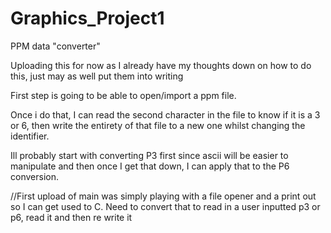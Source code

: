 # Graphics_Project1
PPM data "converter"


Uploading this for now as I already have my thoughts down on how to do this, just may as well put them into writing

First step is going to be able to open/import a ppm file.

Once i do that, I can read the second character in the file to know if it is a 3 or 6, then write the entirety of that file to a new one whilst changing the identifier.

Ill probably start with converting P3 first since ascii will be easier to manipulate and then once I get that down, I can apply that to the P6 conversion.




//First upload of main was simply playing with a file opener and a print out so I can get used to C. Need to convert that to read in a user inputted p3 or p6, read it and then re write it
